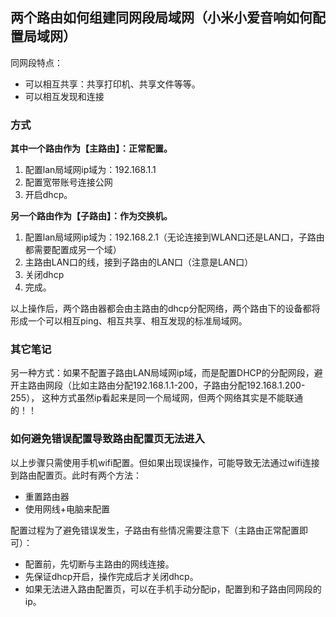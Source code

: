 ## 两个路由如何组建同网段局域网（小米小爱音响如何配置局域网）

同网段特点：
* 可以相互共享：共享打印机、共享文件等等。
* 可以相互发现和连接

### 方式

**其中一个路由作为【主路由】：正常配置。**

1. 配置lan局域网ip域为：192.168.1.1
2. 配置宽带账号连接公网
3. 开启dhcp。

**另一个路由作为【子路由】：作为交换机。**

1. 配置lan局域网ip域为：192.168.2.1（无论连接到WLAN口还是LAN口，子路由都需要配置成另一个域）
2. 主路由LAN口的线，接到子路由的LAN口（注意是LAN口）
3. 关闭dhcp
4. 完成。

以上操作后，两个路由器都会由主路由的dhcp分配网络，两个路由下的设备都将形成一个可以相互ping、相互共享、相互发现的标准局域网。

### 其它笔记
另一种方式：如果不配置子路由LAN局域网ip域，而是配置DHCP的分配网段，避开主路由网段（比如主路由分配192.168.1.1-200，子路由分配192.168.1.200-255），
这种方式虽然ip看起来是同一个局域网，但两个网络其实是不能联通的！！

### 如何避免错误配置导致路由配置页无法进入

以上步骤只需使用手机wifi配置。但如果出现误操作，可能导致无法通过wifi连接到路由配置页。此时有两个方法：
* 重置路由器
* 使用网线+电脑来配置

配置过程为了避免错误发生，子路由有些情况需要注意下（主路由正常配置即可）：
* 配置前，先切断与主路由的网线连接。
* 先保证dhcp开启，操作完成后才关闭dhcp。
* 如果无法进入路由配置页，可以在手机手动分配ip，配置到和子路由同网段的ip。
